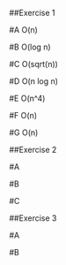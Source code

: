 ##Exercise 1

#A
O(n)

#B
O(log n)

#C
O(sqrt(n))

#D
O(n log n)

#E
O(n^4)

#F
O(n)

#G
O(n)

##Exercise 2

#A

#B

#C

##Exercise 3

#A

#B

